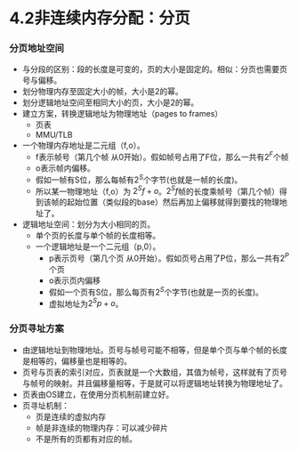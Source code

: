 # 4.2非连续内存分配：分页

### 分页地址空间

* 与分段的区别：段的长度是可变的，页的大小是固定的。相似：分页也需要页号与偏移。
* 划分物理内存至固定大小的帧，大小是2的幂。
* 划分逻辑地址空间至相同大小的页，大小是2的幂。
* 建立方案，转换逻辑地址为物理地址（pages to frames）
    * 页表
    * MMU/TLB
* 一个物理内存地址是二元组（f,o）。
    * f表示帧号（第几个帧 从0开始）。假如帧号占用了F位，那么一共有$2^F$个帧
    * o表示帧内偏移。
    * 假如一帧有S位，那么每帧有$2^S$个字节(也就是一帧的长度)。
    * 所以某一物理地址（f,o）为 $2^Sf+o$。$2^Sf$帧的长度乘帧号（第几个帧）得到该帧的起始位置（类似段的base）然后再加上偏移就得到要找的物理地址了。
* 逻辑地址空间：划分为大小相同的页。
    * 单个页的长度与单个帧的长度相等。
    * 一个逻辑地址是一个二元组（p,0）。
        * p表示页号（第几个页 从0开始）。假如页号占用了P位，那么一共有$2^P$个页
        * o表示页内偏移
        * 假如一个页有S位，那么每页有$2^S$个字节(也就是一页的长度)。
        * 虚拟地址为$2^Sp+o$。

### 分页寻址方案

* 由逻辑地址到物理地址。页号与帧号可能不相等，但是单个页与单个帧的长度是相等的，偏移量也是相等的。
* 页号与页表的索引对应，页表就是一个大数组，其值为帧号，这样就有了页号与帧号的映射。并且偏移量相等，于是就可以将逻辑地址转换为物理地址了。
* 页表由OS建立，在使用分页机制前建立好。
* 页寻址机制：
    * 页是连续的虚拟内存
    * 帧是非连续的物理内存：可以减少碎片
    * 不是所有的页都有对应的帧。

